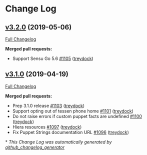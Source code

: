 # Change Log

## [v3.2.0](https://github.com/sensu/sensu-puppet/tree/v3.2.0) (2019-05-06)
[Full Changelog](https://github.com/sensu/sensu-puppet/compare/v3.1.0...v3.2.0)

**Merged pull requests:**

- Support Sensu Go 5.6 [\#1105](https://github.com/sensu/sensu-puppet/pull/1105) ([treydock](https://github.com/treydock))

## [v3.1.0](https://github.com/sensu/sensu-puppet/tree/v3.1.0) (2019-04-19)
[Full Changelog](https://github.com/sensu/sensu-puppet/compare/v3.0.0...v3.1.0)

**Merged pull requests:**

- Prep 3.1.0 release [\#1103](https://github.com/sensu/sensu-puppet/pull/1103) ([treydock](https://github.com/treydock))
- Support opting out of tessen phone home [\#1101](https://github.com/sensu/sensu-puppet/pull/1101) ([treydock](https://github.com/treydock))
- Do not raise errors if custom puppet facts are undefined [\#1100](https://github.com/sensu/sensu-puppet/pull/1100) ([treydock](https://github.com/treydock))
- Hiera resources [\#1097](https://github.com/sensu/sensu-puppet/pull/1097) ([treydock](https://github.com/treydock))
- Fix Puppet Strings documentation URL [\#1096](https://github.com/sensu/sensu-puppet/pull/1096) ([treydock](https://github.com/treydock))



\* *This Change Log was automatically generated by [github_changelog_generator](https://github.com/skywinder/Github-Changelog-Generator)*